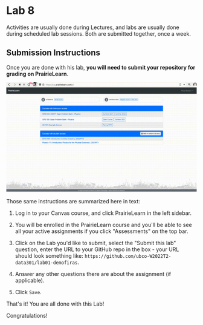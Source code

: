 # Lab 8

Activities are usually done during Lectures, and labs are usually done during scheduled lab sessions.
Both are submitted together, once a week.


## Submission Instructions

Once you are done with his lab, **you will need to submit your repository for grading on PrairieLearn**.

![Gif animation showing how to submit a lab on PrairieLearn, the steps are summarized below in text.](images/prairielearn_submitlab.gif)

Those same instructions are summarized here in text:

1. Log in to your Canvas course, and click PrairieLearn in the left sidebar.

1. You will be enrolled in the PrairieLearn course and you'll be able to see all your active assignments if you click "Assessments" on the top bar.

1. Click on the Lab you'd like to submit, select the "Submit this lab" question, enter the URL to your GitHub repo in the box - your URL should look something like: `https://github.com/ubco-W2022T2-data301/lab01-demofiras`.

1. Answer any other questions there are about the assignment (if applicable).

1. Click `Save`.

That's it! You are all done with this Lab!

Congratulations!
